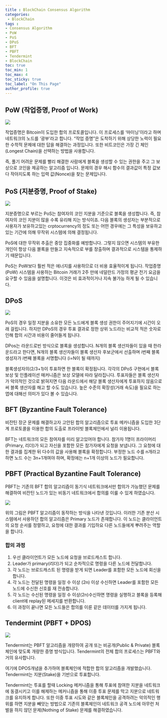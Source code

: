 ```yaml
---
title : BlockChain Consensus Algorithm
categories:
 - BlockChain
tags :
- Consensus Algorithm
- PoW
- PoS
- DPoS
- BFT
- PBFT
- Tendermint
- BlockChain
toc: true
toc_min: 1
toc_max: 4
toc_sticky: true
toc_label: "On This Page"
author_profile: true
---
```


## PoW (작업증명, Proof of Work)

![](https://user-images.githubusercontent.com/44635266/67389868-723e4200-f5d6-11e9-9432-d9eb0d8edf7a.png)

작업증명은 Bitcoin이 도입한 합의 프로토콜입니다. 이 프로세스를 ‘마이닝’이라고 하며 네트워크의 노드를 ‘광부’라고 합니다. “작업 증명”은 도착하기 위해 상당한 노력이 필요한 수학적 문제에 대한 답을 해결하는 과정입니다. 또한 비트코인은 가장 긴 체인(Longest Chain)을 선택하는 방법을 사용합니다.

즉, 풀기 어려운 문제를 빨리 해결한 사람에게 블록을 생성할 수 있는 권한을 주고 그 보상으로 코인을 제공하는 알고리즘 입니다. 문제의 경우 해시 함수의 결과값이 특정 값보다 작아지도록 하는 입력 값(Nonce)을 찾는 문제입니다.

## PoS (지분증명, Proof of Stake)

![](https://user-images.githubusercontent.com/44635266/67389869-72d6d880-f5d6-11e9-8697-84b21f5772d7.png)

지분증명으로 부르는 PoS는 참여자의 코인 지분을 기준으로 블록을 생성합니다. 즉, 참여자의 코인 지분이 많을 수록 유리해 지는 방식이죠. 다음 블록의 생성자는 부분적으로 사용자가 보유하고있는 crptocurrency의 정도 또는 어떤 경우에는 그 특성을 보유하고 있는 기간에 의해 무작위 시스템에 의해 결정됩니다.

PoS에 대한 무작위 추출은 중앙 집중화를 예방합니다. 그렇지 않으면 시스템의 부유한 개인이 항상 다음 블록을 만들고 지속적으로 부를 창출하며 결과적으로 시스템을 통제하기 때문입니다.

PoS는 PoW보다 훨씬 적은 에너지를 사용하므로 더 비용 효율적이게 됩니다. 작업증명(PoW) 시스템을 사용하는 Bitcoin 거래가 2주 만에 네덜란드 가정의 평균 전기 요금을 요구할 수 있음을 설명합니다. 이것은 비 효과적이거나 지속 불가능 하게 될 수 있습니다.

## DPoS

![](https://user-images.githubusercontent.com/44635266/67391725-3311f000-f5da-11e9-8768-b7af37582cce.png)

PoS의 경우 일정 지분을 소유한 모든 노드에게 블록 생성 권한이 주어지기에 시간이 오래 걸립니다. 하지만 DPoS의 경우 투표 결과로 정한 상위 노드라는 비교적 적은 숫자로 인해 합의 시간과 비용이 줄어들게 됩니다.

DPos는 라운드로빈 방식으로 블록을 생성합니다. N개의 블록 생산자들이 있을 때 한라운드라고 한다면, N개의 블록 생산자들이 블록 생산자 후보군에서 선출하며 i번째 블록 생성자가 i번째 블록을 서명합니다 (i=N이 될 때까지)

블록생성자의(2/3+1)이 투표하면 한 블록이 확정됩니다. 각각의 DPoS 구현에서 블록 보상 및 인플레이션 매커니즘은 보상 모델에 따라 달라집니다. 투표자들은 블록 생산자가 악의적인 것으로 밝혀지면 다음 라운드에서 해당 블록 생산자에게 투표하지 않음으로써 블록 생산자를 해고 할 수도 있습니다. 높은 수준의 확장성(거래 속도)을 필요로 하는 앱에 대해선 의미가 있다 볼 수 있습니다.

## BFT (Byzantine Fault Tolerance)

비잔틴 장군 문제를 해결하고자 고안된 합의 알고리즘으로 투표 메카니즘을 도입한 3단계 프로토콜을 이용한 합의 도출로 프라이빗 블록체인에서 널리 이용됩니다.

BFT는 네트워크의 모든 참여자를 미리 알고있어야 합니다. 참가자 1명이 프라이머리(Primary, 리더)가 되고 자신을 포함한 모든 참가자에게 요청을 보냅니다. 그 요청에 대한 결과를 집계한 뒤 다수의 값을 사용해 블록을 확정합니다. 부정한 노드 수를 n개라고 하면 노드 수는 3n+1개여야 하며, 확정에는 n+1개 이상의 노드가 필요합니다.

## PBFT (Practical Byzantine Fault Tolerance)

PBFT는 기존의 BFT 합의 알고리즘이 동기식 네트워크에서만 합의가 가능했던 문제를 해결하여 비잔틴 노드가 있는 비동기 네트워크에서 합의를 이룰 수 있게 하였습니다.

![](https://user-images.githubusercontent.com/44635266/67463522-8b99c980-f67c-11e9-9cd0-95c317b6d0b2.png)

위의 그림은 PBFT 알고리즘이 동작하는 방식을 나타낸 것입니다. 이러한 기존 분산 시스템에서 사용하던 합의 알고리즘은 Primary 노드가 존재합니다. 이 노드는 클라이언트의 요청 순서를 정렬하고, 요청에 대한 결과를 기입하요 다른 노드들에게 뿌려주는 역할을 합니다.

### 합의 과정

1. 우선 클라이언트가 모든 노드에 요청을 브로드캐스트 합니다.
2. Leader가 primary(리더)가 되고 순차적으로 명령을 다른 노드에 전달합니다. 
3. 각 노드는 브로드캐스트 된 명령을 받게 되면 Leader를 포함한 모든 노드에 회신을 합니다.
4. 각 노드는 전달된 명령을 일정 수 이상 (2n) 이상 수신하면 Leader를 포함한 모든 노드에 수신한 신호를 재 전송합니다. 
5. 각 노드는 수신된 명령을 일정 수 이상(2n)수신하면 명령을 실행하고 블록을 등록해 client에 replay된 메세지를 반환합니다.
6. 이 과정이 끝나면 모든 노드들은 합의를 이룬 같은 데이터를 가지게 됩니다.

## Tendermint (PBFT + DPOS)

![](https://user-images.githubusercontent.com/44635266/67465074-71adb600-f67f-11e9-945c-5baeacb31efd.png)

Tendermint는 PBFT 알고리즘을 개량하여 공개 또는 비공개(Public & Private) 블록체인에 맞도록 개량한 증명 방식입니다. Tendermint의 전체 합의 프로세스는 PBFT와 거의 유사합니다.

여기에 DPOS개념을 추가하여 블록체인에 적합한 합의 알고리즘을 개발했습니다. Tendermint는 지분(Stake)을 기반으로 투표합니다. 

Tendermint는 투표를 할때 Locking 메커니즘을 통해 투표에 참여한 지분을 네트워크에 동결시키고 이를 해제하는 메커니즘을 통해 이중 투표 문제를 막고 지분으로 네트워크를 유지하게 합니다.  또한 이중 투표 시도와 같은 블록체인을 공격하려는 악의적인 행위를 하면 지분을 빼앗는 방법으로 기존의 블록체인이 네트워크 공격 노드에 아무런 처벌을 하지 않던 문제(Nothing of Stake) 문제를 해결하였습니다.
